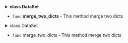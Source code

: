 <details>
  <summary><strong>class DataSet</strong></summary>
  <ul>
    <li><code>func</code> <strong>__init__</strong> - This is an init method</li>
    <li><strong>func</strong> <code>__str__</code> - </li>
    <li><code>func</code> <strong>__iter__</strong> - This method allows you to iterate over a data set in a loop. I.e. makes it iterative</li>
    <li><code>func</code> <strong>__reversed__</strong> - This method return a reversed copy of self-class</li>
    <li><code>func</code> <strong>__instancecheck__</strong> - This method checks is instance type is DataSet</li>
    <li><code>func</code> <strong>__len__</strong> - This method returns count rows in this dataset</li>
    <li><code>property</code> <strong>name</strong> - This property returns the dataset name of the current DataSet</li>
    <li><code>property</code> <strong>status</strong> - </li>
    <li><code>property</code> <strong>is_loaded</strong> - This property returns the current state of this DataSet</li>
    <!-- Добавьте остальные элементы списка с необходимыми выделениями -->
  </ul>
</details>

<ul>
  <li><code>func</code> <strong>merge_two_dicts</strong> - This method merge two dicts</li>
</ul>

<details>
  <summary> class DataSet </summary>
  <ul>
    <li><strong>func</strong> <code>__init__</code> - This is an init method<br></li>
    <li><strong>func</strong> <code>__str__</code> - </li>
    <li><strong>func</strong> <code>__iter__</code> - This method allows you to iterate over a data set in a loop. I.e. makes it iterative</li>
    <li><strong>func</strong> <code>__reversed__</code> - This method return a reversed copy of self-class</li>
    <li><strong>func</strong> <code>__instancecheck__</code> - This method checks is instance type is DataSet</li>
    <li><strong>func</strong> <code>__len__</code> - This method returns count rows in this dataset</li>
    <li><strong>property</strong> <code>name</code> - This property returns the dataset name of the current DataSet</li>
    <li><strong>property</strong> <code>status</code> - </li>
    <li><strong>property</strong> <code>is_loaded</code> - This property returns the current state of this DataSet</li>
    <li><strong>property</strong> <code>delimiter</code> - This property returns a delimiter character</li>
    <li><strong>property</strong> <code>encoding</code> - This property returns the encoding of the current dataset file</li>
    <li><strong>property</strong> <code>columns_name</code> - This property return column names of dataset pd.DataFrame</li>
    <li><strong>property</strong> <code>columns_count</code> - This method return count of column names of dataset pd.DataFrame</li>
    <li><strong>property</strong> <code>supported_formats</code> - This property returns a list of supported files</li>
    <li><strong>func</strong> <code>head</code> - This method prints the first n rows</li>
    <li><strong>func</strong> <code>tail</code> - This method prints the last n rows</li>
    <li><strong>func</strong> <code>set_name</code> - This method sets the project_name of the DataSet</li>
    <li><strong>func</strong> <code>set_saving_path</code> - This method removes the column from the dataset</li>
    <li><strong>func</strong> <code>set_delimiter</code> - This method sets the delimiter character</li>
    <li><strong>func</strong> <code>set_encoding</code> - This method sets the encoding for the future export of the dataset</li>
    <li><strong>func</strong> <code>set_to_field</code> - This method gets the value from the dataset cell</li>
    <li><strong>func</strong> <code>get_from_field</code> - This method gets the value from the dataset cell</li>
    <li><strong>func</strong> <code>add_row</code> - This method adds a new row to the dataset</li>
    <li><strong>func</strong> <code>get_row</code> - This method returns a row of the dataset in dictionary format, where the keys are the column names and the values are the values in the columns</li>
    <li><strong>func</strong> <code>delete_row</code> - This method delete row from dataset</li>
    <li><strong>func</strong> <code>Column</code> - This method summarizes the values from the columns of the dataset and returns them as a list of tuples</li>
    <li><strong>func</strong> <code>add_column</code> - This method adds the column to the dataset on the right</li>
    <li><strong>func</strong> <code>get_column</code> - This method summarizes the values from the columns of the dataset and returns them as a list of tuples</li>
    <li><strong>func</strong> <code>rename_column</code> - This method renames the column in the dataset</li>
    <li><strong>func</strong> <code>delete_column</code> - This method removes the column from the dataset</li>
    <li><strong>func</strong> <code>set_columns_types</code> - This method converts column types</li>
    <li><strong>func</strong> <code>set_column_type</code> - This method converts column type</li>
    <li><strong>func</strong> <code>get_column_stat</code> - This method returns statistical analytics for a given column</li>
    <li><strong>func</strong> <code>reverse</code> - This method expands the order of rows in the dataset</li>
    <li><strong>func</strong> <code>fillna</code> - This method automatically fills in "null" values: for "int" -> 0, for "float" -> 0.0, for "str" -> "-".</li>
    <li><strong>func</strong> <code>equals</code> - </li>
    <li><strong>func</strong> <code>diff</code> - </li>
    <li><strong>func</strong> <code>split</code> - This method automatically divides the DataSet into a list of DataSets with a maximum of "count" rows in each </li>
    <li><strong>func</strong> <code>sort_by_column</code> - This method sorts the dataset by column "column_name" </li>
    <li><strong>func</strong> <code>get_correlations</code> - This method calculate correlations between columns</li>
    <li><strong>func</strong> <code>get_DataFrame</code> - This method return dataset as pd.DataFrame</li>
    <li><strong>func</strong> <code>join_DataFrame</code> - This method attaches a new dataset to the current one (at right)</li>
    <li><strong>func</strong> <code>concat_DataFrame</code> - This method attaches a new dataset to the current one (at bottom)</li>
    <li><strong>func</strong> <code>concat_DataSet</code> - This method attaches a new dataset to the current one (at bottom)</li>
    <li><strong>func</strong> <code>update_dataset_info</code> - This method updates, the analitic-statistics data about already precalculated columns</li>
    <li><strong>func</strong> <code>create_empty_dataset</code> - This method creates an empty dataset</li>
    <li><strong>func</strong> <code>create_dataset_from_list</code> - This method creates a dataset from list of columns values</li>
    <li><strong>func</strong> <code>load_DataFrame</code> - This method loads the dataset into the DataSet class</li>
    <li><strong>func</strong> <code>load_csv_dataset</code> - This method loads the dataset into the DataSet class</li>
    <li><strong>func</strong> <code>load_excel_dataset</code> - This method loads the dataset into the DataSet class</li>
    <li><strong>func</strong> <code>load_dataset_project</code> - This method loads the dataset into the DataSet class</li>
    <li><strong>func</strong> <code>export</code> - This method exports the dataset as DataSet Project</li>
    <li><strong>func</strong> <code>to_csv</code> - This method saves pd.DataFrame to .csv file</li>
    <li><strong>func</strong> <code>to_excel</code> - This method saves pd.DataFrame to excel file</li>
    <li><strong>func</strong> <code>__get_column_type</code> - This method learns the column type</li>
    <li><strong>func</strong> <code>__read_dataset_info_from_json</code> - This method reads config and statistics info from .json file</li>
    <li><strong>func</strong> <code>__update_dataset_base_info</code> - This method updates the basic information about the dataset
    <li><strong>static</strong> <code>__dif_lists_index</code> - </li>
    <li><strong>static</strong> <code>__read_from_csv</code> - </li>
    <li><strong>static</strong> <code>__read_from_xlsx</code> - </li>
    <li><strong>static</strong> <code>get_excel_sheet_names</code> -</li>
</ul>
</details>

* `func` merge_two_dicts - This method merge two dicts
